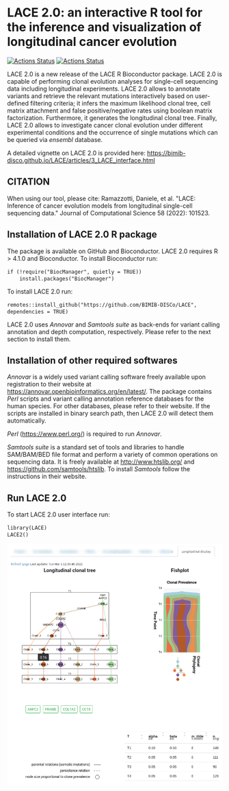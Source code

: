 LACE 2.0: an interactive R tool for the inference and visualization of longitudinal cancer evolution
============================================

[![Actions Status](https://github.com/BIMIB-DISCo/LACE/workflows/check-master/badge.svg)](https://github.com/BIMIB-DISCo/LACE/actions?query=workflow%3Acheck-master)
[![Actions Status](https://github.com/BIMIB-DISCo/LACE/workflows/check-development/badge.svg)](https://github.com/BIMIB-DISCo/LACE/actions?query=workflow%3Acheck-development)

LACE 2.0 is a new release of the LACE R Bioconductor package. LACE 2.0 is capable of performing clonal evolution analyses for single-cell sequencing data including longitudinal experiments. LACE 2.0 allows to annotate variants and retrieve the relevant mutations interactively based on user-defined filtering criteria; it infers the maximum likelihood clonal tree, cell matrix attachment and false positive/negative rates using boolean matrix factorization. Furthermore, it generates the longitudinal clonal tree. Finally, LACE 2.0 allows to investigate cancer clonal evolution under different experimental conditions and the occurrence of single mutations which can be queried via *ensembl* database. 

A detailed vignette on LACE 2.0 is provided here: https://bimib-disco.github.io/LACE/articles/3_LACE_interface.html 

## CITATION

When using our tool, please cite: Ramazzotti, Daniele, et al. "LACE: Inference of cancer evolution models from longitudinal single-cell sequencing data." Journal of Computational Science 58 (2022): 101523. 

## Installation of LACE 2.0 R package

The package is available on GitHub and Bioconductor.
LACE 2.0 requires R > 4.1.0 and Bioconductor.
To install Bioconductor run:

```
if (!require("BiocManager", quietly = TRUE))
    install.packages("BiocManager")
```

To install LACE 2.0 run:
```
remotes::install_github("https://github.com/BIMIB-DISCo/LACE", dependencies = TRUE)
```

LACE 2.0 uses *Annovar* and *Samtools suite* as back-ends for variant calling annotation and depth computation, respectively. Please refer to the next section to install them. 

## Installation of other required softwares 

*Annovar* is a widely used variant calling software freely available upon registration to their website at https://annovar.openbioinformatics.org/en/latest/.
The package contains *Perl* scripts and variant calling annotation reference databases for the human species. For other databases, please refer to their website.
If the scripts are installed in binary search path, then LACE 2.0 will detect them automatically. 

*Perl*  (https://www.perl.org/) is required to run *Annovar*. 

*Samtools suite* is a standard set of tools and libraries to handle SAM/BAM/BED file format and perform a variety of common operations on sequencing data. It is freely available at http://www.htslib.org/ and https://github.com/samtools/htslib. To install *Samtools* follow the instructions in their website. 

## Run LACE 2.0

To start LACE 2.0 user interface run: 
```
library(LACE)
LACE2()
```
![Picture](https://github.com/BIMIB-DISCo/LACE/blob/master/vignettes/resources/Display_tab.png?raw=true)
